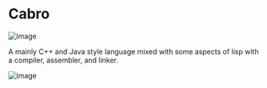 # Cabro
![image](https://user-images.githubusercontent.com/77940766/146690289-2e105793-6733-41f3-8a26-fea83b8775cc.png)

A mainly C++ and Java style language mixed with some aspects of lisp with a compiler, assembler, and linker.

![image](https://user-images.githubusercontent.com/77940766/145843183-0e02e553-e276-432c-bebe-f0ca753f264d.png)

